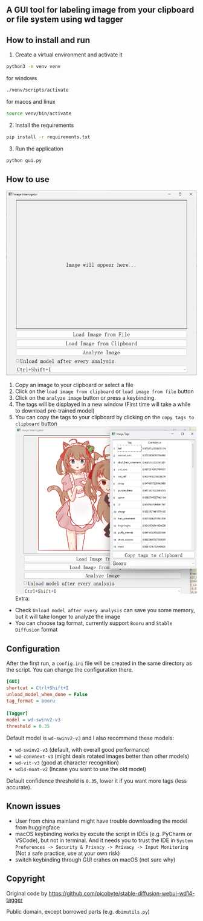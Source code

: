A GUI tool for labeling image from your clipboard or file system using wd tagger
---
## How to install and run

1. Create a virtual environment and activate it

```bash
python3 -m venv venv
```

for windows
```bash
./venv/scripts/activate
```

for macos and linux
```bash
source venv/bin/activate
```

2. Install the requirements

```bash
pip install -r requirements.txt
```

3. Run the application

```bash
python gui.py
```

## How to use
![interface](imgs/interface.png)
1. Copy an image to your clipboard or select a file
2. Click on the `load image from clipboard` or `load image from file` button
3. Click on the `analyze image` button or press a keybinding.
4. The tags will be displayed in a new window (First time will take a while to download pre-trained model)
5. You can copy the tags to your clipboard by clicking on the `copy tags to clipboard` button
![tags](imgs/tagswindow.png)
Extra: 
- Check `Unload model after every analysis` can save you some memory, but it will take longer to analyze the image
- You can choose tag format, currently support `Booru` and `Stable Diffusion` format

## Configuration
After the first run, a `config.ini` file will be created in the same directory as the script. You can change the configuration there.

```ini
[GUI]
shortcut = Ctrl+Shift+I
unload_model_when_done = False
tag_format = booru

[Tagger]
model = wd-swinv2-v3
threshold = 0.35
```

Default model is `wd-swinv2-v3` and I also recommend these models:
- `wd-swinv2-v3` (default, with overall good performance)
- `wd-convnext-v3` (might deals rotated images better than other models)
- `wd-vit-v3` (good at character recognition)
- `wd14-moat-v2` (Incase you want to use the old model)

Default confidence threshold is `0.35`, lower it if you want more tags (less accurate).

## Known issues
- User from china mainland might have trouble downloading the model from huggingface
- macOS keybinding works by excute the script in IDEs (e.g. PyCharm or VSCode), but not in terminal. And it needs you to trust the IDE in `System Preferences -> Security & Privacy -> Privacy -> Input Monitoring` (Not a safe practice, use at your own risk)
- switch keybinding through GUI crahes on macOS (not sure why)

## Copyright
Original code by https://github.com/picobyte/stable-diffusion-webui-wd14-tagger

Public domain, except borrowed parts (e.g. `dbimutils.py`)
